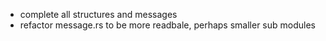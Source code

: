 - complete all structures and messages
- refactor message.rs to be more readbale, perhaps smaller sub modules
